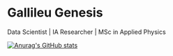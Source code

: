# Gallileu Genesis
Data Scientist | IA Researcher | MSc in Applied Physics

[![Anurag's GitHub stats](https://github-readme-stats.vercel.app/api?username=gallileugenesis)](https://github.com/gallileugenesis/github-readme-stats)
